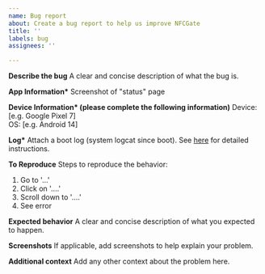```yaml
---
name: Bug report
about: Create a bug report to help us improve NFCGate
title: ''
labels: bug
assignees: ''

---
```


**Describe the bug**
A clear and concise description of what the bug is.

**App Information\***
Screenshot of "status" page

**Device Information\* (please complete the following information)**
Device: [e.g. Google Pixel 7]  
OS: [e.g. Android 14]

**Log\***
Attach a boot log (system logcat since boot). See [here](https://www.xda-developers.com/how-to-take-logs-android/#system-logs) for detailed instructions.

**To Reproduce**
Steps to reproduce the behavior:
1. Go to '...'
2. Click on '....'
3. Scroll down to '....'
4. See error

**Expected behavior**
A clear and concise description of what you expected to happen.

**Screenshots**
If applicable, add screenshots to help explain your problem.

**Additional context**
Add any other context about the problem here.
